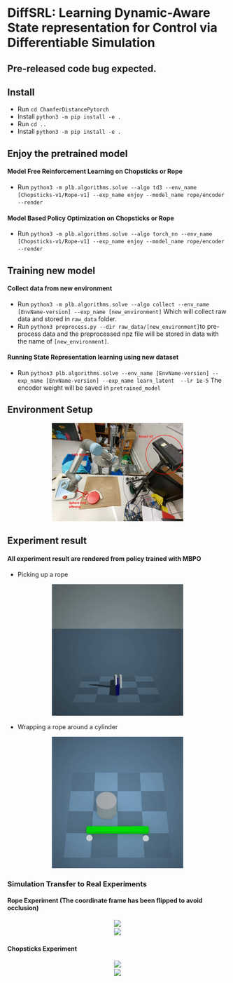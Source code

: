 # DiffSRL: Learning Dynamic-Aware State representation for Control via Differentiable Simulation
## Pre-released code bug expected.

## Install
 - Run `cd ChamferDistancePytorch`
 - Install `python3 -m pip install -e .`
 - Run `cd ..`
 - Install `python3 -m pip install -e .`

## Enjoy the pretrained model
#### Model Free Reinforcement Learning on Chopsticks or Rope
- Run `python3 -m plb.algorithms.solve --algo td3 --env_name [Chopsticks-v1/Rope-v1] --exp_name enjoy --model_name rope/encoder --render`
#### Model Based Policy Optimization on Chopsticks or Rope
- Run `python3 -m plb.algorithms.solve --algo torch_nn --env_name [Chopsticks-v1/Rope-v1] --exp_name enjoy --model_name rope/encoder --render`

## Training new model
#### Collect data from new environment
- Run `python3 -m plb.algorithms.solve --algo collect --env_name [EnvName-version] --exp_name [new_environment]` Which will collect raw data and stored in `raw_data` folder.
- Run `python3 preprocess.py --dir raw_data/[new_environment]`to pre-process data and the preprocessed npz file will be stored in data with the name of `[new_environment]`.
#### Running State Representation learning using new dataset
- Run `python3 plb.algorithms.solve --env_name [EnvName-version] --exp_name [EnvName-version] --exp_name learn_latent  --lr 1e-5` The encoder weight will be saved in `pretrained_model`

## Environment Setup
<div align="center">
<img width="300px" src="https://github.com/Ericcsr/DiffSRL/raw/mpi_dev_eric/Images/experiment_setup.jpg"> 
</div>

## Experiment result
#### All experiment result are rendered from policy trained with MBPO
- Picking up a rope

<div align="center">
<img width="300px" src="https://github.com/Ericcsr/DiffSRL/raw/mpi_dev_eric/Images/DiffSRL-chopsticks.gif"> 
</div>

- Wrapping a rope around a cylinder

<div align="center">
<img width="300px" src="https://github.com/Ericcsr/DiffSRL/raw/mpi_dev_eric/Images/DiffSRL-rope.gif"> 
</div>

### Simulation Transfer to Real Experiments
#### Rope Experiment (The coordinate frame has been flipped to avoid occlusion)
<div align="center">
<img width="300px" src="https://github.com/Ericcsr/DiffSRL/raw/main/Images/rope_sim.gif"> 
</div>
<div align="center">
<img width="300px" src="https://github.com/Ericcsr/DiffSRL/raw/main/Images/rope_real.gif"> 
</div>

#### Chopsticks Experiment
<div align="center">
<img width="300px" src="https://github.com/Ericcsr/DiffSRL/raw/main/Images/chopsticks_sim.gif"> 
</div>
<div align="center">
<img width="300px" src="https://github.com/Ericcsr/DiffSRL/raw/main/Images/chopsticks_real.gif"> 
</div>
